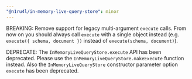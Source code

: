 ```yaml
---
"@n1ru4l/in-memory-live-query-store": minor
---
```


BREAKING: Remove support for legacy multi-argument `execute` calls. From now on you should always call `execute` with a single object instead (e.g. `execute({ schema, document })` instead of `execute(schema, document)`).

DEPRECATE: The `InMemoryLiveQueryStore.execute` API has been deprecated. Please use the `InMemoryLiveQueryStore.makeExecute` function instead. Also the `InMemoryLiveQueryStore` constructor parameter option `execute` has been deprecated.
